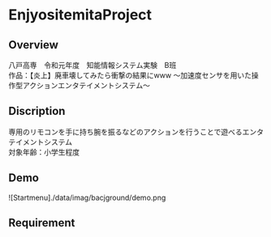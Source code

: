 # EnjyositemitaProject
 
## Overview
八戸高専　令和元年度　知能情報システム実験　B班<br>
作品：【炎上】廃車壊してみたら衝撃の結果にwww ～加速度センサを用いた操作型アクションエンタテイメントシステム～ 

## Discription
専用のリモコンを手に持ち腕を振るなどのアクションを行うことで遊べるエンタテイメントシステム<br>
対象年齢：小学生程度

## Demo
![Startmenu]./data/imag/bacjground/demo.png

## Requirement

